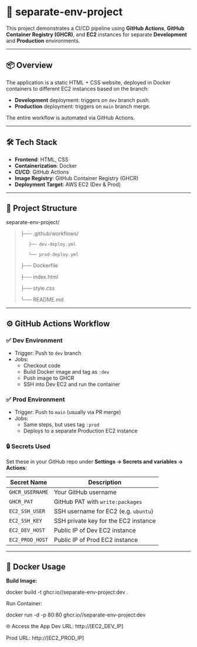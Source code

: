 # 🚀 separate-env-project

This project demonstrates a CI/CD pipeline using **GitHub Actions**, **GitHub Container Registry (GHCR)**, and **EC2** instances for separate **Development** and **Production** environments.

---

## 📦 Overview

The application is a static HTML + CSS website, deployed in Docker containers to different EC2 instances based on the branch:

- **Development** deployment: triggers on `dev` branch push.
- **Production** deployment: triggers on `main` branch merge.

The entire workflow is automated via GitHub Actions.

---

## 🛠️ Tech Stack

- **Frontend**: HTML, CSS
- **Containerization**: Docker
- **CI/CD**: GitHub Actions
- **Image Registry**: GitHub Container Registry (GHCR)
- **Deployment Target**: AWS EC2 (Dev & Prod)

---

## 📂 Project Structure

separate-env-project/
>
>
>├── .github/workflows/
>
>        ├── dev-deploy.yml
>
>        └── prod-deploy.yml
>
>├── Dockerfile
>
>├── index.html
>
>├── style.css
>
>└── README.md

---

## ⚙️ GitHub Actions Workflow

### ✅ Dev Environment

- Trigger: Push to `dev` branch
- Jobs:
  - Checkout code
  - Build Docker image and tag as `:dev`
  - Push image to GHCR
  - SSH into Dev EC2 and run the container

### ✅ Prod Environment

- Trigger: Push to `main` (usually via PR merge)
- Jobs:
  - Same steps, but uses tag `:prod`
  - Deploys to a separate Production EC2 instance

### 🔒 Secrets Used

Set these in your GitHub repo under **Settings → Secrets and variables → Actions**:

| Secret Name         | Description                          |
|---------------------|--------------------------------------|
| `GHCR_USERNAME`     | Your GitHub username                 |
| `GHCR_PAT`          | GitHub PAT with `write:packages`     |
| `EC2_SSH_USER`      | SSH username for EC2 (e.g. `ubuntu`) |
| `EC2_SSH_KEY`       | SSH private key for the EC2 instance |
| `EC2_DEV_HOST`      | Public IP of Dev EC2 instance        |
| `EC2_PROD_HOST`     | Public IP of Prod EC2 instance       |

---

## 🐳 Docker Usage

**Build Image:**

docker build -t ghcr.io/<username>/separate-env-project:dev .

Run Container:

docker run -d -p 80:80 ghcr.io/<username>/separate-env-project:dev

🌐 Access the App
Dev URL: http://[EC2_DEV_IP]

Prod URL: http://[EC2_PROD_IP]

